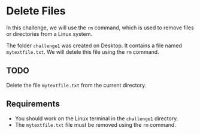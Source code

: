 # Delete Files

In this challenge, we will use the `rm` command, which is used to remove files or directories from a Linux system.

The folder `challenge1` was created on Desktop. It contains a file named `mytextfile.txt`. We will detele this file using the `rm` command.

## TODO

Delete the file `mytextfile.txt` from the current directory.

## Requirements

* You should work on the Linux terminal in the `challenge1` directory.
* The `mytextfile.txt` file must be removed using the `rm` command.
